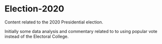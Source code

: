 # Election-2020

Content related to the 2020 Presidential election. 

Initially some data analysis and commentary related to to using popular vote instead of the Electoral College.
